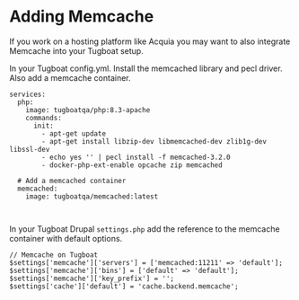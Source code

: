 # Adding Memcache

If you work on a hosting platform like Acquia you may want to also integrate Memcache into your Tugboat setup.

In your Tugboat config.yml.   Install the memcached library and pecl driver.  Also add a memcache container.
```
services:  
  php:
    image: tugboatqa/php:8.3-apache
    commands:
      init:
        - apt-get update
        - apt-get install libzip-dev libmemcached-dev zlib1g-dev libssl-dev
        - echo yes '' | pecl install -f memcached-3.2.0
        - docker-php-ext-enable opcache zip memcached
        
  # Add a memcached container
  memcached:
    image: tugboatqa/memcached:latest

  
```

In your Tugboat Drupal `settings.php` add the reference to the memcache container with default options.
```
// Memcache on Tugboat
$settings['memcache']['servers'] = ['memcached:11211' => 'default'];
$settings['memcache']['bins'] = ['default' => 'default'];
$settings['memcache']['key_prefix'] = '';
$settings['cache']['default'] = 'cache.backend.memcache';
```
